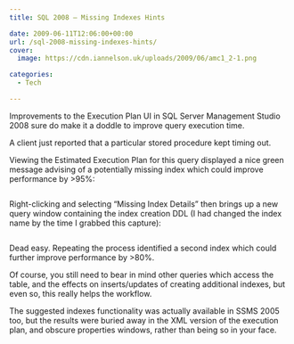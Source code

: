 ```yaml
---
title: SQL 2008 – Missing Indexes Hints

date: 2009-06-11T12:06:00+00:00
url: /sql-2008-missing-indexes-hints/
cover: 
  image: https://cdn.iannelson.uk/uploads/2009/06/amc1_2-1.png

categories:
  - Tech

---
```

Improvements to the Execution Plan UI in SQL Server Management Studio 2008 sure do make it a doddle to improve query execution time.

A client just reported that a particular stored procedure kept timing out.

Viewing the Estimated Execution Plan for this query displayed a nice green message advising of a potentially missing index which could improve performance by >95%:<figure class="kg-card kg-image-card">

<img decoding="async" src="https://cdn.iannelson.uk/uploads/2023/08/amc1_2.png" class="kg-image" alt loading="lazy" /> </figure> 

Right-clicking and selecting “Missing Index Details” then brings up a new query window containing the index creation DDL (I had changed the index name by the time I grabbed this capture):<figure class="kg-card kg-image-card">

<img decoding="async" src="https://cdn.iannelson.uk/uploads/2023/08/amc2_2.png" class="kg-image" alt loading="lazy" /> </figure> 

Dead easy. Repeating the process identified a second index which could further improve performance by >80%.

Of course, you still need to bear in mind other queries which access the table, and the effects on inserts/updates of creating additional indexes, but even so, this really helps the workflow.

The suggested indexes functionality was actually available in SSMS 2005 too, but the results were buried away in the XML version of the execution plan, and obscure properties windows, rather than being so in your face.
